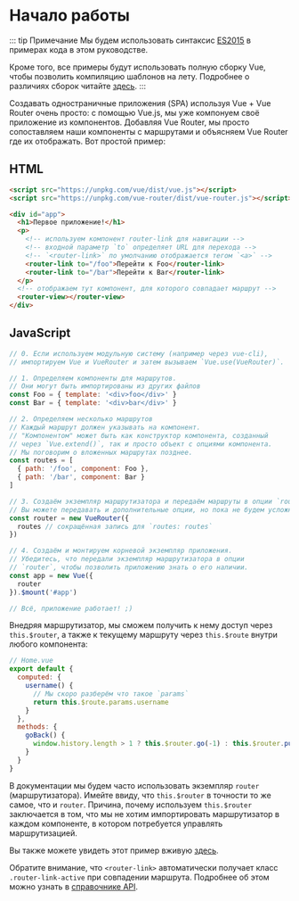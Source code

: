# Начало работы

::: tip Примечание
Мы будем использовать синтаксис [ES2015](https://github.com/lukehoban/es6features) в примерах кода в этом руководстве.

Кроме того, все примеры будут использовать полную сборку Vue, чтобы позволить компиляцию шаблонов на лету. Подробнее о различиях сборок читайте [здесь](https://ru.vuejs.org/v2/guide/installation.html#Runtime-Компилятор-vs-Runtime-only).
:::

Создавать одностраничные приложения (SPA) используя Vue + Vue Router очень просто: с помощью Vue.js, мы уже компонуем своё приложение из компонентов. Добавляя Vue Router, мы просто сопоставляем наши компоненты с маршрутами и объясняем Vue Router где их отображать. Вот простой пример:

## HTML

```html
<script src="https://unpkg.com/vue/dist/vue.js"></script>
<script src="https://unpkg.com/vue-router/dist/vue-router.js"></script>

<div id="app">
  <h1>Первое приложение!</h1>
  <p>
    <!-- используем компонент router-link для навигации -->
    <!-- входной параметр `to` определяет URL для перехода -->
    <!-- `<router-link>` по умолчанию отображается тегом `<a>` -->
    <router-link to="/foo">Перейти к Foo</router-link>
    <router-link to="/bar">Перейти к Bar</router-link>
  </p>
  <!-- отображаем тут компонент, для которого совпадает маршрут -->
  <router-view></router-view>
</div>
```

## JavaScript

```js
// 0. Если используем модульную систему (например через vue-cli),
// импортируем Vue и VueRouter и затем вызываем `Vue.use(VueRouter)`.

// 1. Определяем компоненты для маршрутов.
// Они могут быть импортированы из других файлов
const Foo = { template: '<div>foo</div>' }
const Bar = { template: '<div>bar</div>' }

// 2. Определяем несколько маршрутов
// Каждый маршрут должен указывать на компонент.
// "Компонентом" может быть как конструктор компонента, созданный
// через `Vue.extend()`, так и просто объект с опциями компонента.
// Мы поговорим о вложенных маршрутах позднее.
const routes = [
  { path: '/foo', component: Foo },
  { path: '/bar', component: Bar }
]

// 3. Создаём экземпляр маршрутизатора и передаём маршруты в опции `routes`
// Вы можете передавать и дополнительные опции, но пока не будем усложнять.
const router = new VueRouter({
  routes // сокращённая запись для `routes: routes`
})

// 4. Создаём и монтируем корневой экземпляр приложения.
// Убедитесь, что передали экземпляр маршрутизатора в опции
// `router`, чтобы позволить приложению знать о его наличии.
const app = new Vue({
  router
}).$mount('#app')

// Всё, приложение работает! ;)
```

Внедряя маршрутизатор, мы сможем получить к нему доступ через `this.$router`, а также к текущему маршруту через `this.$route` внутри любого компонента:

```js
// Home.vue
export default {
  computed: {
    username() {
      // Мы скоро разберём что такое `params`
      return this.$route.params.username
    }
  },
  methods: {
    goBack() {
      window.history.length > 1 ? this.$router.go(-1) : this.$router.push('/')
    }
  }
}
```

В документации мы будем часто использовать экземпляр `router` (маршрутизатора). Имейте ввиду, что `this.$router` в точности то же самое, что и `router`. Причина, почему используем `this.$router` заключается в том, что мы не хотим импортировать маршрутизатор в каждом компоненте, в котором потребуется управлять маршрутизацией.

Вы также можете увидеть этот пример вживую [здесь](https://jsfiddle.net/yyx990803/xgrjzsup/).

Обратите внимание, что `<router-link>` автоматически получает класс `.router-link-active` при совпадении маршрута. Подробнее об этом можно узнать в [справочнике API](../api/#router-link).
